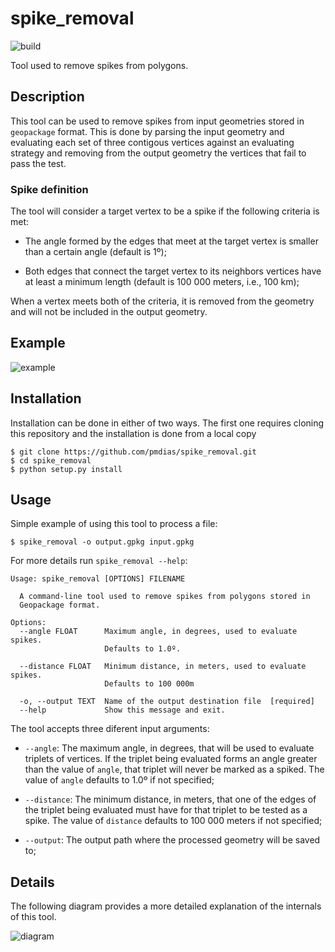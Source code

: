 # spike_removal

![build](https://github.com/pmdias/spike_removal/workflows/build/badge.svg?branch=master)

Tool used to remove spikes from polygons.

## Description

This tool can be used to remove spikes from input geometries stored in
`geopackage` format. This is done by parsing the input geometry and evaluating
each set of three contigous vertices against an evaluating strategy and
removing from the output geometry the vertices that fail to pass the test.

### Spike definition

The tool will consider a target vertex to be a spike if the following criteria
is met:

* The angle formed by the edges that meet at the target vertex is smaller than
a certain angle (default is 1º);

* Both edges that connect the target vertex to its neighbors vertices have at
least a minimum length (default is 100 000 meters, i.e., 100 km);

When a vertex meets both of the criteria, it is removed from the geometry and
will not be included in the output geometry.


## Example

![example](https://github.com/pmdias/spike_removal/blob/master/docs/example.png?raw=true)


## Installation

Installation can be done in either of two ways. The first one requires cloning
this repository and the installation is done from a local copy

```
$ git clone https://github.com/pmdias/spike_removal.git
$ cd spike_removal
$ python setup.py install
```


## Usage

Simple example of using this tool to process a file:

```
$ spike_removal -o output.gpkg input.gpkg
```

For more details run `spike_removal --help`:

```
Usage: spike_removal [OPTIONS] FILENAME

  A command-line tool used to remove spikes from polygons stored in
  Geopackage format.

Options:
  --angle FLOAT      Maximum angle, in degrees, used to evaluate spikes.
                     Defaults to 1.0º.

  --distance FLOAT   Minimum distance, in meters, used to evaluate spikes.
                     Defaults to 100 000m

  -o, --output TEXT  Name of the output destination file  [required]
  --help             Show this message and exit.
```

The tool accepts three diferent input arguments:

* `--angle`: The maximum angle, in degrees, that will be used to evaluate
triplets of vertices. If the triplet being evaluated forms an angle greater
than the value of `angle`, that triplet will never be marked as a spiked. The
value of `angle` defaults to 1.0º if not specified;

* `--distance`: The minimum distance, in meters, that one of the edges of the
triplet being evaluated must have for that triplet to be tested as a spike.
The value of `distance` defaults to 100 000 meters if not specified;

* `--output`: The output path where the processed geometry will be saved to;


## Details

The following diagram provides a more detailed explanation of the internals
of this tool.

![diagram](https://github.com/pmdias/spike_removal/blob/master/docs/spike_removal_diagram.svg?raw=true)
